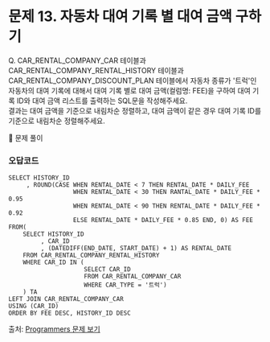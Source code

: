 # 문제 13. 자동차 대여 기록 별 대여 금액 구하기

Q. CAR_RENTAL_COMPANY_CAR 테이블과 CAR_RENTAL_COMPANY_RENTAL_HISTORY 테이블과 CAR_RENTAL_COMPANY_DISCOUNT_PLAN 테이블에서 자동차 종류가 '트럭'인 자동차의 대여 기록에 대해서 대여 기록 별로 대여 금액(컬럼명: FEE)을 구하여 대여 기록 ID와 대여 금액 리스트를 출력하는 SQL문을 작성해주세요. <br>
결과는 대여 금액을 기준으로 내림차순 정렬하고, 대여 금액이 같은 경우 대여 기록 ID를 기준으로 내림차순 정렬해주세요.

🔑 문제 풀이

### 오답코드
```mysql
SELECT HISTORY_ID
     , ROUND(CASE WHEN RENTAL_DATE < 7 THEN RENTAL_DATE * DAILY_FEE
                  WHEN RENTAL_DATE < 30 THEN RANTAL_DATE * DAILY_FEE * 0.95
                  WHEN RENTAL_DATE < 90 THEN RENTAL_DATE * DAILY_FEE * 0.92
                  ELSE RENTAL_DATE * DAILY_FEE * 0.85 END, 0) AS FEE
FROM( 
    SELECT HISTORY_ID
         , CAR_ID
         , (DATEDIFF(END_DATE, START_DATE) + 1) AS RENTAL_DATE
    FROM CAR_RENTAL_COMPANY_RENTAL_HISTORY
    WHERE CAR_ID IN (
                     SELECT CAR_ID
                     FROM CAR_RENTAL_COMPANY_CAR
                     WHERE CAR_TYPE = '트럭')
    ) TA
LEFT JOIN CAR_RENTAL_COMPANY_CAR 
USING (CAR_ID)
ORDER BY FEE DESC, HISTORY_ID DESC
```

출처: [Programmers 문제 보기](https://school.programmers.co.kr/learn/courses/30/lessons/151141)
